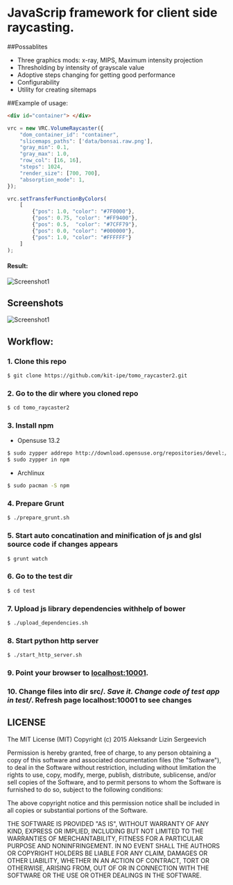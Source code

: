 JavaScrip framework for client side raycasting.
====================

##Possablites
- Three graphics mods: x-ray, MIPS, Maximum intensity projection
- Thresholding by intensity of grayscale value
- Adoptive steps changing for getting good performance
- Configurability
- Utility for creating sitemaps

##Example of usage:

```html
<div id="container"> </div>
```
```javascript
vrc = new VRC.VolumeRaycaster({
	"dom_container_id": "container",
	"slicemaps_paths": ['data/bonsai.raw.png'],
	"gray_min": 0.1,
	"gray_max": 1.0,
	"row_col": [16, 16],
	"steps": 1024,
	"render_size": [700, 700],
	"absorption_mode": 1,
});

vrc.setTransferFunctionByColors(
	[
        {"pos": 1.0, "color": "#7F0000"},
        {"pos": 0.75, "color": "#FF9400"},
        {"pos": 0.5,  "color": "#7CFF79"},
        {"pos": 0.0, "color": "#000000"},
        {"pos": 1.0, "color": "#FFFFFF"}
    ]
);
```

#### Result:
![Screenshot1](https://raw.githubusercontent.com/kit-ipe/tomo_raycaster2/master/docs/screenshot_mode1.png)

## Screenshots

![Screenshot1](https://raw.githubusercontent.com/kit-ipe/tomo_raycaster2/master/docs/screenshot.png)

## Workflow:
### 1. Clone this repo
```bash
$ git clone https://github.com/kit-ipe/tomo_raycaster2.git
```
### 2. Go to the dir where you cloned repo
```bash
$ cd tomo_raycaster2
```
### 3. Install npm
* Opensuse 13.2

```bash
$ sudo zypper addrepo http://download.opensuse.org/repositories/devel:/languages:/nodejs/openSUSE_13.2/ Node.js
$ sudo zypper in npm
```
* Archlinux
```bash
$ sudo pacman -S npm
```
### 4. Prepare Grunt
```bash
$ ./prepare_grunt.sh
```
### 5. Start auto concatination and minification of js and glsl source code if changes appears
```bash
$ grunt watch
```
### 6. Go to the test dir
```bash
$ cd test
```
### 7. Upload js library dependencies withhelp of bower
```bash
$ ./upload_dependencies.sh
```
### 8. Start python http server
```bash
$ ./start_http_server.sh

```
### 9. Point your browser to [localhost:10001](http://localhost:10001).

### 10. Change files into dir src/*. Save it. Change code of test app in test/*. Refresh page localhost:10001 to see changes

## LICENSE

The MIT License (MIT)
Copyright (c) 2015 Aleksandr Lizin Sergeevich

Permission is hereby granted, free of charge, to any person obtaining a copy of this software and associated documentation files (the "Software"), to deal in the Software without restriction, including without limitation the rights to use, copy, modify, merge, publish, distribute, sublicense, and/or sell copies of the Software, and to permit persons to whom the Software is furnished to do so, subject to the following conditions:

The above copyright notice and this permission notice shall be included in all copies or substantial portions of the Software.

THE SOFTWARE IS PROVIDED "AS IS", WITHOUT WARRANTY OF ANY KIND, EXPRESS OR IMPLIED, INCLUDING BUT NOT LIMITED TO THE WARRANTIES OF MERCHANTABILITY, FITNESS FOR A PARTICULAR PURPOSE AND NONINFRINGEMENT. IN NO EVENT SHALL THE AUTHORS OR COPYRIGHT HOLDERS BE LIABLE FOR ANY CLAIM, DAMAGES OR OTHER LIABILITY, WHETHER IN AN ACTION OF CONTRACT, TORT OR OTHERWISE, ARISING FROM, OUT OF OR IN CONNECTION WITH THE SOFTWARE OR THE USE OR OTHER DEALINGS IN THE SOFTWARE.